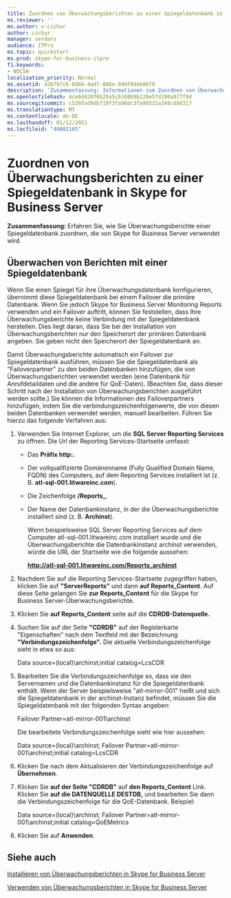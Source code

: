 ```yaml
---
title: Zuordnen von Überwachungsberichten zu einer Spiegeldatenbank in Skype for Business Server
ms.reviewer: ''
ms.author: v-cichur
author: cichur
manager: serdars
audience: ITPro
ms.topic: quickstart
ms.prod: skype-for-business-itpro
f1.keywords:
- NOCSH
localization_priority: Normal
ms.assetid: 42b797c6-8db8-4ad7-886e-8ddf8deb06f9
description: 'Zusammenfassung: Informationen zum Zuordnen von Überwachungsberichten zu einer spiegelungsdatenbank, die von Skype for Business Server verwendet wird.'
ms.openlocfilehash: 4ce6d420f6b29a5c6160b9b220e5fd190a977f9d
ms.sourcegitcommit: c528fad9db719f3fa96dc3fa99332a349cd9d317
ms.translationtype: MT
ms.contentlocale: de-DE
ms.lasthandoff: 01/12/2021
ms.locfileid: "49802165"
---
```

# <a name="associate-monitoring-reports-with-a-mirror-database-in-skype-for-business-server"></a>Zuordnen von Überwachungsberichten zu einer Spiegeldatenbank in Skype for Business Server 
 
**Zusammenfassung:** Erfahren Sie, wie Sie Überwachungsberichte einer Spiegeldatenbank zuordnen, die von Skype for Business Server verwendet wird.
  
## <a name="monitor-reports-with-a-mirror-database"></a>Überwachen von Berichten mit einer Spiegeldatenbank

Wenn Sie einen Spiegel für ihre Überwachungsdatenbank konfigurieren, übernimmt diese Spiegeldatenbank bei einem Failover die primäre Datenbank. Wenn Sie jedoch Skype for Business Server Monitoring Reports verwenden und ein Failover auftritt, können Sie feststellen, dass Ihre Überwachungsberichte keine Verbindung mit der Spiegeldatenbank herstellen. Dies liegt daran, dass Sie bei der Installation von Überwachungsberichten nur den Speicherort der primären Datenbank angeben. Sie geben nicht den Speicherort der Spiegeldatenbank an.
  
Damit Überwachungsberichte automatisch ein Failover zur Spiegeldatenbank ausführen, müssen Sie die Spiegeldatenbank als "Failoverpartner" zu den beiden Datenbanken hinzufügen, die von Überwachungsberichten verwendet werden (eine Datenbank für Anrufdetaildaten und die andere für QoE-Daten). (Beachten Sie, dass dieser Schritt nach der Installation von Überwachungsberichten ausgeführt werden sollte.) Sie können die Informationen des Failoverpartners hinzufügen, indem Sie die verbindungszeichenfolgenwerte, die von diesen beiden Datenbanken verwendet werden, manuell bearbeiten. Führen Sie hierzu das folgende Verfahren aus:
  
1. Verwenden Sie Internet Explorer, um die **SQL Server Reporting Services** zu öffnen. Die Url der Reporting Services-Startseite umfasst:
    
   - Das **Präfix http:.**
    
   - Der vollqualifizierte Domänenname (Fully Qualified Domain Name, FQDN) des Computers, auf dem Reporting Services installiert ist (z. B. **atl-sql-001.litwareinc.com**).
    
   - Die Zeichenfolge **/Reports_**.
    
   - Der Name der Datenbankinstanz, in der die Überwachungsberichte installiert sind (z. B. **Archinst**).
    
     Wenn beispielsweise SQL Server Reporting Services auf dem Computer atl-sql-001.litwareinc.com installiert wurde und die Überwachungsberichte die Datenbankinstanz archinst verwenden, würde die URL der Startseite wie die folgende aussehen:
    
     **http://atl-sql-001.litwareinc.com/Reports_archinst**
    
2. Nachdem Sie auf die Reporting Services-Startseite zugegriffen haben, klicken Sie auf **"ServerReports"** und dann **auf Reports_Content**. Auf diese Seite gelangen Sie **zur Reports_Content** für die Skype for Business Server-Überwachungsberichte.
    
3. Klicken Sie **auf Reports_Content** seite auf die **CDRDB-Datenquelle.**
    
4. Suchen Sie auf der Seite  **"CDRDB"** auf der Registerkarte "Eigenschaften" nach dem Textfeld mit der Bezeichnung **"Verbindungszeichenfolge".** Die aktuelle Verbindungszeichenfolge sieht in etwa so aus:
    
    Data source=(local)\archinst;initial catalog=LcsCDR
    
5. Bearbeiten Sie die Verbindungszeichenfolge so, dass sie den Servernamen und die Datenbankinstanz für die Spiegeldatenbank enthält. Wenn der Server beispielsweise "atl-mirror-001" heißt und sich die Spiegeldatenbank in der archinst-Instanz befindet, müssen Sie die Spiegeldatenbank mit der folgenden Syntax angeben:
    
    Failover Partner=atl-mirror-001\archinst
    
    Die bearbeitete Verbindungszeichenfolge sieht wie hier aussehen:
    
    Data source=(local)\archinst; Failover Partner=atl-mirror-001\archinst;initial catalog=LcsCDR
    
6. Klicken Sie nach dem Aktualisieren der Verbindungszeichenfolge auf **Übernehmen**.
    
7. Klicken Sie **auf der Seite "CDRDB"** auf **den Reports_Content** Link. Klicken Sie **auf die DATENQUELLE DESTDB,** und bearbeiten Sie dann die Verbindungszeichenfolge für die QoE-Datenbank. Beispiel:
    
    Data source=(local)\archinst; Failover Partner=atl-mirror-001\archinst;initial catalog=QoEMetrics
    
8. Klicken Sie auf **Anwenden**.
    
## <a name="see-also"></a>Siehe auch

[Installieren von Überwachungsberichten in Skype for Business Server](install-monitoring-reports.md)
  
[Verwenden von Überwachungsberichten in Skype for Business Server](../../manage/health-and-monitoring/monitoring-reports.md)
